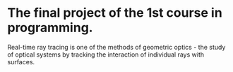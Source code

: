 # The final project of the 1st course in programming.
Real-time ray tracing is one of the methods of geometric optics - the study of optical systems by tracking the interaction of individual rays with surfaces.

